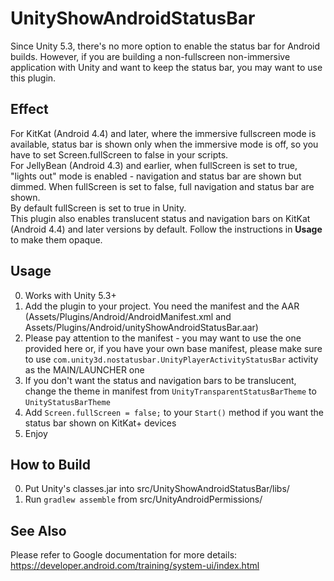 # UnityShowAndroidStatusBar
Since Unity 5.3, there's no more option to enable the status bar for Android builds. However, if you are building a non-fullscreen non-immersive application with Unity and want to keep the status bar, you may want to use this plugin.

## Effect
For KitKat (Android 4.4) and later, where the immersive fullscreen mode is available, status bar is shown only when the immersive mode is off, so you have to set Screen.fullScreen to false in your scripts.  
For JellyBean (Android 4.3) and earlier, when fullScreen is set to true, "lights out" mode is enabled - navigation and status bar are shown but dimmed. When fullScreen is set to false, full navigation and status bar are shown.  
By default fullScreen is set to true in Unity.  
This plugin also enables translucent status and navigation bars on KitKat (Android 4.4) and later versions by default. Follow the instructions in **Usage** to make them opaque.

## Usage
0.	Works with Unity 5.3+
1.	Add the plugin to your project. You need the manifest and the AAR (Assets/Plugins/Android/AndroidManifest.xml and Assets/Plugins/Android/unityShowAndroidStatusBar.aar)
2.	Please pay attention to the manifest - you may want to use the one provided here or, if you have your own base manifest, please make sure to use `com.unity3d.nostatusbar.UnityPlayerActivityStatusBar` activity as the MAIN/LAUNCHER one
3.	If you don't want the status and navigation bars to be translucent, change the theme in manifest from `UnityTransparentStatusBarTheme` to `UnityStatusBarTheme`
4.	Add `Screen.fullScreen = false;` to your `Start()` method if you want the status bar shown on KitKat+ devices
5.	Enjoy

## How to Build
0. Put Unity's classes.jar into src/UnityShowAndroidStatusBar/libs/
1. Run `gradlew assemble` from src/UnityAndroidPermissions/

## See Also
Please refer to Google documentation for more details: https://developer.android.com/training/system-ui/index.html
